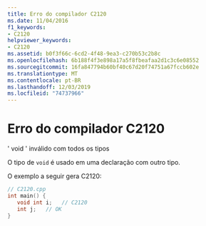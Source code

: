 ```yaml
---
title: Erro do compilador C2120
ms.date: 11/04/2016
f1_keywords:
- C2120
helpviewer_keywords:
- C2120
ms.assetid: b0f3f66c-6cd2-4f48-9ea3-c270b53c2b8c
ms.openlocfilehash: 6b188f4f3e898a17a5f8fbeafaa2d1c3c6e08552
ms.sourcegitcommit: 16fa847794b60bf40c67d20f74751a67fccb602e
ms.translationtype: MT
ms.contentlocale: pt-BR
ms.lasthandoff: 12/03/2019
ms.locfileid: "74737966"
---
```

# <a name="compiler-error-c2120"></a>Erro do compilador C2120

' void ' inválido com todos os tipos

O tipo de `void` é usado em uma declaração com outro tipo.

O exemplo a seguir gera C2120:

```cpp
// C2120.cpp
int main() {
   void int i;   // C2120
   int j;   // OK
}
```
